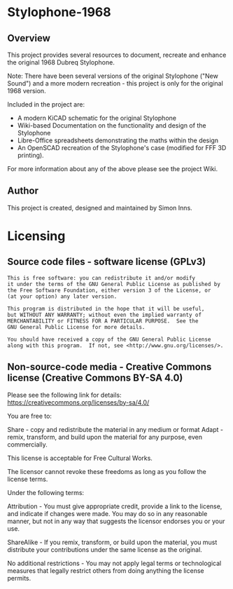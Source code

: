 # Stylophone-1968
## Overview
This project provides several resources to document, recreate and enhance the original 1968 Dubreq Stylophone.

Note: There have been several versions of the original Stylophone ("New Sound") and a more modern recreation - this project is only for the original 1968 version.

Included in the project are:

* A modern KiCAD schematic for the original Stylophone
* Wiki-based Documentation on the functionality and design of the Stylophone
* Libre-Office spreadsheets demonstrating the maths within the design
* An OpenSCAD recreation of the Stylophone's case (modified for FFF 3D printing).

For more information about any of the above please see the project Wiki.

## Author
This project is created, designed and maintained by Simon Inns.

# Licensing
## Source code files - software license (GPLv3)

    This is free software: you can redistribute it and/or modify
    it under the terms of the GNU General Public License as published by
    the Free Software Foundation, either version 3 of the License, or
    (at your option) any later version.
    
    This program is distributed in the hope that it will be useful,
    but WITHOUT ANY WARRANTY; without even the implied warranty of
    MERCHANTABILITY or FITNESS FOR A PARTICULAR PURPOSE.  See the
    GNU General Public License for more details.
    
    You should have received a copy of the GNU General Public License
    along with this program.  If not, see <http://www.gnu.org/licenses/>.

## Non-source-code media - Creative Commons license (Creative Commons BY-SA 4.0)
Please see the following link for details: https://creativecommons.org/licenses/by-sa/4.0/

You are free to:

Share - copy and redistribute the material in any medium or format
Adapt - remix, transform, and build upon the material
for any purpose, even commercially.

This license is acceptable for Free Cultural Works.

The licensor cannot revoke these freedoms as long as you follow the license terms.

Under the following terms:

Attribution - You must give appropriate credit, provide a link to the license, and indicate if changes were made. You may do so in any reasonable manner, but not in any way that suggests the licensor endorses you or your use.

ShareAlike - If you remix, transform, or build upon the material, you must distribute your contributions under the same license as the original.

No additional restrictions - You may not apply legal terms or technological measures that legally restrict others from doing anything the license permits.